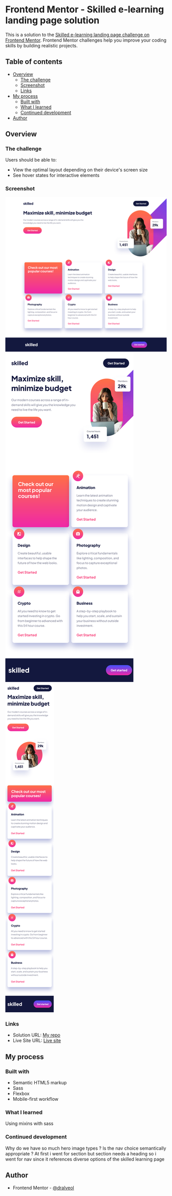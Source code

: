 # Frontend Mentor - Skilled e-learning landing page solution

This is a solution to the [Skilled e-learning landing page challenge on Frontend Mentor](https://www.frontendmentor.io/challenges/skilled-elearning-landing-page-S1ObDrZ8q). Frontend Mentor challenges help you improve your coding skills by building realistic projects.

## Table of contents

- [Overview](#overview)
  - [The challenge](#the-challenge)
  - [Screenshot](#screenshot)
  - [Links](#links)
- [My process](#my-process)
  - [Built with](#built-with)
  - [What I learned](#what-i-learned)
  - [Continued development](#continued-development)
- [Author](#author)


## Overview

### The challenge

Users should be able to:

- View the optimal layout depending on their device's screen size
- See hover states for interactive elements

### Screenshot

![Desktop view](./screenshots/Desktop-view.png)
![Tablet view](./screenshots/Tablet-view.png)
![Mobile view](./screenshots/Mobile-view.png)

### Links

- Solution URL: [My repo](https://github.com/dralveol/skilled-elearning-landing-page)
- Live Site URL: [Live site](https://dralveol.github.io/skilled-elearning-landing-page)

## My process
### Built with

- Semantic HTML5 markup
- Sass
- Flexbox
- Mobile-first workflow

### What I learned

Using mixins with sass

### Continued development

Why do we have so much hero image types ?
Is the nav choice semantically appropriate ? At first i went for section but section needs a heading so i went for nav since it references diverse options of the skilled learning page

## Author

- Frontend Mentor - [@dralveol](https://www.frontendmentor.io/profile/dralveol)